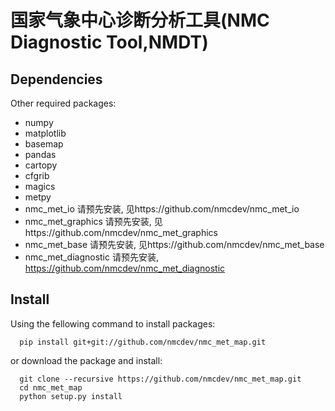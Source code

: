 # 国家气象中心诊断分析工具(NMC Diagnostic Tool,NMDT)
## Dependencies
Other required packages:

- numpy
- matplotlib
- basemap
- pandas
- cartopy
- cfgrib
- magics
- metpy
- nmc_met_io          请预先安装, 见https://github.com/nmcdev/nmc_met_io
- nmc_met_graphics    请预先安装, 见https://github.com/nmcdev/nmc_met_graphics
- nmc_met_base        请预先安装, 见https://github.com/nmcdev/nmc_met_base
- nmc_met_diagnostic  请预先安装, https://github.com/nmcdev/nmc_met_diagnostic
## Install
Using the fellowing command to install packages:
```
  pip install git+git://github.com/nmcdev/nmc_met_map.git
```

or download the package and install:
```
  git clone --recursive https://github.com/nmcdev/nmc_met_map.git
  cd nmc_met_map
  python setup.py install
```
